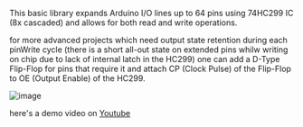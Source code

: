 This basic library expands Arduino I/O lines up to 64 pins using 74HC299 IC (8x cascaded)
and allows for both read and write operations.

for more advanced projects which need output state retention during each pinWrite cycle (there is a short all-out state on extended pins whilw writing on chip due to lack of internal latch in the HC299) one can add a D-Type Flip-Flop for pins that require it and attach CP (Clock Pulse) of the Flip-Flop to OE (Output Enable) of the HC299.

![image](https://github.com/user-attachments/assets/4b5c4c4d-476f-4f72-95d2-790c58572885)

here's a demo video on
[Youtube](https://www.youtube.com/watch?v=-GAqLGjc2NI)
